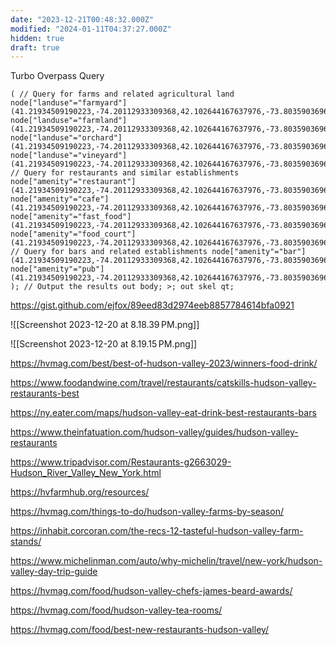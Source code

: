 ```yaml
---
date: "2023-12-21T00:48:32.000Z"
modified: "2024-01-11T04:37:27.000Z"
hidden: true
draft: true
---
```

Turbo Overpass Query

```
( // Query for farms and related agricultural land node["landuse"="farmyard"] (41.21934509190223,-74.20112933309368,42.102644167637976,-73.80359036964917); node["landuse"="farmland"] (41.21934509190223,-74.20112933309368,42.102644167637976,-73.80359036964917); node["landuse"="orchard"] (41.21934509190223,-74.20112933309368,42.102644167637976,-73.80359036964917); node["landuse"="vineyard"] (41.21934509190223,-74.20112933309368,42.102644167637976,-73.80359036964917); // Query for restaurants and similar establishments node["amenity"="restaurant"] (41.21934509190223,-74.20112933309368,42.102644167637976,-73.80359036964917); node["amenity"="cafe"] (41.21934509190223,-74.20112933309368,42.102644167637976,-73.80359036964917); node["amenity"="fast_food"] (41.21934509190223,-74.20112933309368,42.102644167637976,-73.80359036964917); node["amenity"="food_court"] (41.21934509190223,-74.20112933309368,42.102644167637976,-73.80359036964917); // Query for bars and related establishments node["amenity"="bar"] (41.21934509190223,-74.20112933309368,42.102644167637976,-73.80359036964917); node["amenity"="pub"] (41.21934509190223,-74.20112933309368,42.102644167637976,-73.80359036964917); ); // Output the results out body; >; out skel qt;
```

<https://gist.github.com/ejfox/89eed83d2974eeb8857784614bfa0921>

![[Screenshot 2023-12-20 at 8.18.39 PM.png]]

![[Screenshot 2023-12-20 at 8.19.15 PM.png]]

<https://hvmag.com/best/best-of-hudson-valley-2023/winners-food-drink/>

<https://www.foodandwine.com/travel/restaurants/catskills-hudson-valley-restaurants-best>

<https://ny.eater.com/maps/hudson-valley-eat-drink-best-restaurants-bars>

<https://www.theinfatuation.com/hudson-valley/guides/hudson-valley-restaurants>

<https://www.tripadvisor.com/Restaurants-g2663029-Hudson_River_Valley_New_York.html>

<https://hvfarmhub.org/resources/>

<https://hvmag.com/things-to-do/hudson-valley-farms-by-season/>

<https://inhabit.corcoran.com/the-recs-12-tasteful-hudson-valley-farm-stands/>

<https://www.michelinman.com/auto/why-michelin/travel/new-york/hudson-valley-day-trip-guide>

<https://hvmag.com/food/hudson-valley-chefs-james-beard-awards/>

<https://hvmag.com/food/hudson-valley-tea-rooms/>

<https://hvmag.com/food/best-new-restaurants-hudson-valley/>